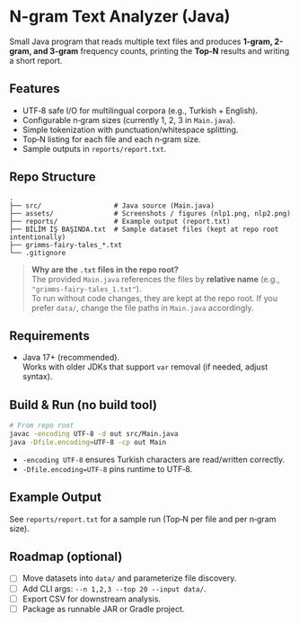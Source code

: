 # N-gram Text Analyzer (Java)

Small Java program that reads multiple text files and produces **1-gram, 2-gram, and 3-gram** frequency counts, printing the **Top‑N** results and writing a short report.

## Features
- UTF‑8 safe I/O for multilingual corpora (e.g., Turkish + English).
- Configurable n‑gram sizes (currently 1, 2, 3 in `Main.java`).
- Simple tokenization with punctuation/whitespace splitting.
- Top‑N listing for each file and each n‑gram size.
- Sample outputs in `reports/report.txt`.

## Repo Structure
```
.
├── src/                  # Java source (Main.java)
├── assets/               # Screenshots / figures (nlp1.png, nlp2.png)
├── reports/              # Example output (report.txt)
├── BİLİM İŞ BAŞINDA.txt  # Sample dataset files (kept at repo root intentionally)
├── grimms-fairy-tales_*.txt
└── .gitignore
```

> **Why are the `.txt` files in the repo root?**  
> The provided `Main.java` references the files by **relative name** (e.g., `"grimms-fairy-tales_1.txt"`).  
> To run without code changes, they are kept at the repo root. If you prefer `data/`, change the file paths in `Main.java` accordingly.

## Requirements
- Java 17+ (recommended).  
  Works with older JDKs that support `var` removal (if needed, adjust syntax).

## Build & Run (no build tool)
```bash
# From repo root
javac -encoding UTF-8 -d out src/Main.java
java -Dfile.encoding=UTF-8 -cp out Main
```

- `-encoding UTF-8` ensures Turkish characters are read/written correctly.
- `-Dfile.encoding=UTF-8` pins runtime to UTF‑8.

## Example Output
See `reports/report.txt` for a sample run (Top‑N per file and per n‑gram size).

## Roadmap (optional)
- [ ] Move datasets into `data/` and parameterize file discovery.
- [ ] Add CLI args: `--n 1,2,3 --top 20 --input data/`.
- [ ] Export CSV for downstream analysis.
- [ ] Package as runnable JAR or Gradle project.
